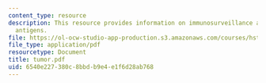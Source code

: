 ```yaml
---
content_type: resource
description: This resource provides information on immunosurveillance and melanoma
  antigens.
file: https://ol-ocw-studio-app-production.s3.amazonaws.com/courses/hst-176-cellular-and-molecular-immunology-fall-2005/6540e227380c8bbdb9e4e1f6d28ab768_tumor.pdf
file_type: application/pdf
resourcetype: Document
title: tumor.pdf
uid: 6540e227-380c-8bbd-b9e4-e1f6d28ab768
---
```

